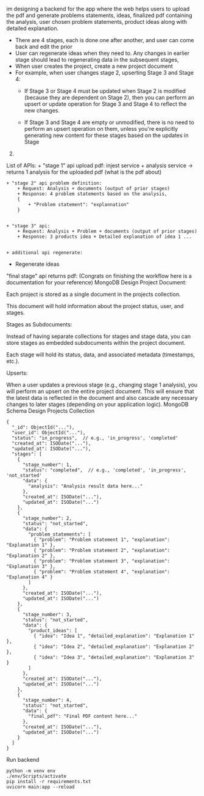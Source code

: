 im designing a backend for the app where the web helps users to upload the pdf and generate problems statements, ideas, finalized pdf containing the analysis, user chosen problem statements, product ideas along with detailed explanation.

+ There are 4 stages, each is done one after another, and user can come back and edit the prior
+ User can regenerate ideas when they need to. Any changes in earlier stage should lead to regenerating data in the subsequent stages,
+ When user creates the project, create a new project document
+ For example, when user changes stage 2, upserting Stage 3 and Stage 4:
	+ If Stage 3 or Stage 4 must be updated when Stage 2 is modified (because they are dependent on Stage 2), then you can perform an upsert or update operation for Stage 3 and Stage 4 to reflect the new changes.

	+ If Stage 3 and Stage 4 are empty or unmodified, there is no need to perform an upsert operation on them, unless you're explicitly generating new content for these stages based on the updates in Stage 
2.


List of APIs:
	+ "stage 1" api upload pdf: injest service + analysis service -> returns 1 analysis for the uploaded pdf (what is the pdf about)

	+ "stage 2" api problem definition:
		+ Request: Analysis + documents (output of prior stages)
		+ Response: 4 problem statements based on the analysis,
		{
			+ "Problem statement": "explannation"
		}  


	+ "stage 3" api:
		+ Request: Analysis + Problem + documents (output of prior stages)
		+ Response: 3 products idea + Detailed explanation of idea 1 ...


	+ additional api regenerate:
+ Regenerate ideas

"final stage" api returns pdf: (Congrats on finishing the workflow here is a documentation for your reference)
MongoDB Design
Project Document:


Each project is stored as a single document in the projects collection.


This document will hold information about the project status, user, and stages.


Stages as Subdocuments:


Instead of having separate collections for stages and stage data, you can store stages as embedded subdocuments within the project document.


Each stage will hold its status, data, and associated metadata (timestamps, etc.).


Upserts:


When a user updates a previous stage (e.g., changing stage 1 analysis), you will perform an upsert on the entire project document. This will ensure that the latest data is reflected in the document and also cascade any necessary changes to later stages (depending on your application logic).
MongoDB Schema Design
Projects Collection
```
{
  "_id": ObjectId("..."),
  "user_id": ObjectId("..."),
  "status": "in_progress",  // e.g., 'in_progress', 'completed'
  "created_at": ISODate("..."),
  "updated_at": ISODate("..."),
  "stages": [
    {
      "stage_number": 1,
      "status": "completed",  // e.g., 'completed', 'in_progress', 'not_started'
      "data": {
        "analysis": "Analysis result data here..."
      },
      "created_at": ISODate("..."),
      "updated_at": ISODate("...")
    },
    {
      "stage_number": 2,
      "status": "not_started",
      "data": {
        "problem_statements": [
          { "problem": "Problem statement 1", "explanation": "Explanation 1" },
          { "problem": "Problem statement 2", "explanation": "Explanation 2" },
          { "problem": "Problem statement 3", "explanation": "Explanation 3" },
          { "problem": "Problem statement 4", "explanation": "Explanation 4" }
        ]
      },
      "created_at": ISODate("..."),
      "updated_at": ISODate("...")
    },
    {
      "stage_number": 3,
      "status": "not_started",
      "data": {
        "product_ideas": [
          { "idea": "Idea 1", "detailed_explanation": "Explanation 1" },
          { "idea": "Idea 2", "detailed_explanation": "Explanation 2" },
          { "idea": "Idea 3", "detailed_explanation": "Explanation 3" }
        ]
      },
      "created_at": ISODate("..."),
      "updated_at": ISODate("...")
    },
    {
      "stage_number": 4,
      "status": "not_started",
      "data": {
        "final_pdf": "Final PDF content here..."
      },
      "created_at": ISODate("..."),
      "updated_at": ISODate("...")
    }
  ]
}

```

Run backend

```
python -m venv env
./env/Scripts/activate
pip install -r requirements.txt
uvicorn main:app --reload
```